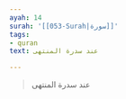 ```yaml
---
ayah: 14
surah: '[[053-Surah|سورة]]'
tags:
- quran
text: عند سدرة المنتهى

---
```

> عند سدرة المنتهى
